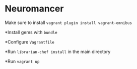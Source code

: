 Neuromancer
===========

Make sure to install `vagrant plugin install vagrant-omnibus`

*Install gems with `bundle`

*Configure `Vagrantfile`

*Run `librarian-chef install` in the main directory

*Run `vagrant up` 
